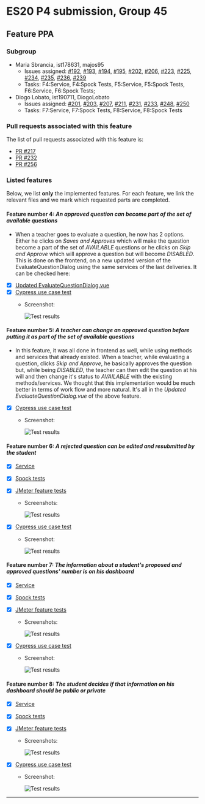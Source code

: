 # ES20 P4 submission, Group 45

## Feature PPA

### Subgroup

 - Maria Sbrancia, ist178631, majos95
   + Issues assigned: [#192](https://github.com/tecnico-softeng/es20tg_45-project/issues/192), [#193](https://github.com/tecnico-softeng/es20tg_45-project/issues/193), [#194](https://github.com/tecnico-softeng/es20tg_45-project/issues/194), [#195](https://github.com/tecnico-softeng/es20tg_45-project/issues/195), [#202](https://github.com/tecnico-softeng/es20tg_45-project/issues/202), [#206](https://github.com/tecnico-softeng/es20tg_45-project/issues/206), [#223](https://github.com/tecnico-softeng/es20tg_45-project/issues/223), [#225](https://github.com/tecnico-softeng/es20tg_45-project/issues/225), [#234](https://github.com/tecnico-softeng/es20tg_45-project/issues/234), [#235](https://github.com/tecnico-softeng/es20tg_45-project/issues/235), [#236](https://github.com/tecnico-softeng/es20tg_45-project/issues/236), [#239](https://github.com/tecnico-softeng/es20tg_45-project/issues/239)
   + Tasks: F4:Service, F4:Spock Tests, F5:Service, F5:Spock Tests, F6:Service, F6:Spock Tests;
 - Diogo Lobato, ist190711, DiogoLobato
   + Issues assigned: [#201](https://github.com/tecnico-softeng/es20tg_45-project/issues/201), [#203](https://github.com/tecnico-softeng/es20tg_45-project/issues/203), [#207](https://github.com/tecnico-softeng/es20tg_45-project/issues/207), [#211](https://github.com/tecnico-softeng/es20tg_45-project/issues/211), [#231](https://github.com/tecnico-softeng/es20tg_45-project/issues/231), [#233](https://github.com/tecnico-softeng/es20tg_45-project/issues/233), [#248](https://github.com/tecnico-softeng/es20tg_45-project/issues/248), [#250](https://github.com/tecnico-softeng/es20tg_45-project/issues/250)
   + Tasks: F7:Service, F7:Spock Tests, F8:Service, F8:Spock Tests
 
### Pull requests associated with this feature

The list of pull requests associated with this feature is:

 - [PR #217](https://github.com/tecnico-softeng/es20tg_45-project/pull/217)
 - [PR #232](https://github.com/tecnico-softeng/es20tg_45-project/pull/232)
 - [PR #256](https://github.com/tecnico-softeng/es20tg_45-project/pull/256)


### Listed features

Below, we list **only** the implemented features. For each feature, we link the relevant files and we mark which requested parts are completed.

#### Feature number 4: _An approved question can become part of the set of available questions_

 - When a teacher goes to evaluate a question, he now has 2 options. Either he clicks on *Saves and Approves* which will make the question
 become a part of the set of *AVAILABLE* questions or he clicks on *Skip and Approve* which will approve a question but will become *DISABLED*.
 This is done on the frontend, on a new updated version of the EvaluateQuestionDialog using the same services of the last deliveries.
 It can be checked here:
 - [x] [Updated EvaluateQuestionDialog.vue](https://github.com/tecnico-softeng/es20tg_45-project/blob/perguntas-por-alunos-dev/frontend/src/views/teacher/evaluations/EvaluateQuestionDialog.vue)
 - [x] [Cypress use case test](https://github.com/tecnico-softeng/es20tg_45-project/blob/perguntas-por-alunos-dev/frontend/tests/e2e/specs/teacher/teacherSubmitEvaluation.js)
   + Screenshot: 
   
     ![Test results](https://i.imgur.com/dUSHRpt.png)

#### Feature number 5: _A teacher can change an approved question before putting it as part of the set of available questions_

 - In this feature, it was all done in frontend as well, while using methods and services that already existed. When a teacher, 
 while evaluating a question, clicks *Skip and Approve*, he basically approves the question but, while being *DISABLED*, the teacher
 can then edit the question at his will and then change it's status to *AVAILABLE* with the existing methods/services.
 We thought that this implementation would be much better in terms of work flow and more natural. It's all in the *Updated 
 EvaluateQuestionDialog.vue* of the above feature.
 
 - [x] [Cypress use case test](https://github.com/tecnico-softeng/es20tg_45-project/blob/perguntas-por-alunos-dev/frontend/tests/e2e/specs/teacher/teacherSubmitEvaluation.js)
   + Screenshot: 
   
     ![Test results](https://i.imgur.com/dUSHRpt.png)
   
#### Feature number 6: _A rejected question can be edited and resubmitted by the student_
 - [x] [Service](https://github.com/tecnico-softeng/es20tg_45-project/blob/06872132dc451b0563bf8ba02fc1a02f682adfdb/backend/src/main/java/pt/ulisboa/tecnico/socialsoftware/tutor/question/QuestionService.java#L187)
 - [x] [Spock tests](https://github.com/tecnico-softeng/es20tg_45-project/blob/perguntas-por-alunos-dev/backend/src/test/groovy/pt/ulisboa/tecnico/socialsoftware/tutor/question/service/ResubmitQuestionTest.groovy)
 - [x] [JMeter feature tests](https://github.com/tecnico-softeng/es20tg_45-project/blob/perguntas-por-alunos-dev/backend/jmeter/question/WSResubmitQuestion.jmx)
   + Screenshots:
      
     ![Test results](https://i.imgur.com/pQjOnhF.png)
     
 - [x] [Cypress use case test](https://github.com/tecnico-softeng/es20tg_45-project/blob/perguntas-por-alunos-dev/frontend/tests/e2e/specs/student/resubmitQuestion.js)
   + Screenshot: 
   
     ![Test results](https://i.imgur.com/6Oh0acB.png)

#### Feature number 7: _The information about a student's proposed and approved questions' number is on his dashboard_
 - [x] [Service](https://github.com/tecnico-softeng/es20tg_45-project/blob/06872132dc451b0563bf8ba02fc1a02f682adfdb/backend/src/main/java/pt/ulisboa/tecnico/socialsoftware/tutor/question/QuestionService.java#L363)
 - [x] [Spock tests](https://github.com/tecnico-softeng/es20tg_45-project/blob/perguntas-por-alunos-dev/backend/src/test/groovy/pt/ulisboa/tecnico/socialsoftware/tutor/question/service/CalculateApprovedVersusProposedTest.groovy)
 - [x] [JMeter feature tests](https://github.com/tecnico-softeng/es20tg_45-project/blob/perguntas-por-alunos-dev/backend/jmeter/question/WSStudentCalculateApprovedVSProposed.jmx)
   + Screenshots:
      
     ![Test results](https://i.imgur.com/WpheGe3.png)
     
 - [x] [Cypress use case test](https://github.com/tecnico-softeng/es20tg_45-project/blob/perguntas-por-alunos-dev/frontend/tests/e2e/specs/student/calculateApprovedVSProposedQuestionsStats.js)
   + Screenshot: 
   
     ![Test results](https://i.imgur.com/wt2R65a.png)

#### Feature number 8: _The student decides if that information on his dashboard should be public or private_
 - [x] [Service](https://github.com/tecnico-softeng/es20tg_45-project/blob/06872132dc451b0563bf8ba02fc1a02f682adfdb/backend/src/main/java/pt/ulisboa/tecnico/socialsoftware/tutor/user/UserService.java#L123)
 - [x] [Spock tests](https://github.com/tecnico-softeng/es20tg_45-project/blob/perguntas-por-alunos-dev/backend/src/test/groovy/pt/ulisboa/tecnico/socialsoftware/tutor/user/domain/user/TogglePrivacyTest.groovy)
 - [x] [JMeter feature tests](https://github.com/tecnico-softeng/es20tg_45-project/blob/perguntas-por-alunos-dev/backend/jmeter/student/WSTogglePrivacyTest.jmx)
   + Screenshots:
      
     ![Test results](https://i.imgur.com/yYhXYaT.png)
     
 - [x] [Cypress use case test](https://github.com/tecnico-softeng/es20tg_45-project/blob/perguntas-por-alunos-dev/frontend/tests/e2e/specs/student/toggleStatisticsPrivacy.js)
   + Screenshot: 
   
     ![Test results](https://i.imgur.com/DI6w2ym.png)

---